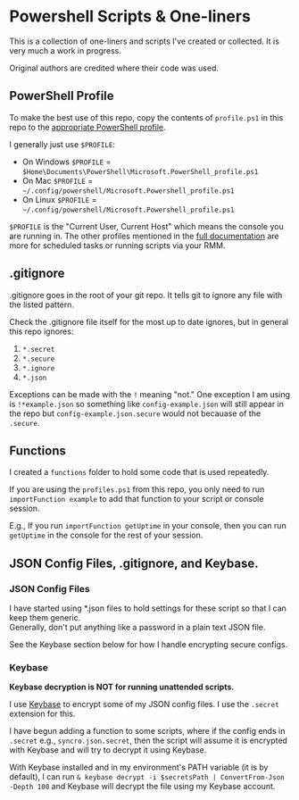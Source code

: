 # Powershell Scripts & One-liners
This is a collection of one-liners and scripts I've created or collected.
It is very much a work in progress.

Original authors are credited where their code was used.

## PowerShell Profile

To make the best use of this repo, copy the contents of `profile.ps1` in this repo to the [appropriate PowerShell profile](https://docs.microsoft.com/en-us/powershell/module/microsoft.powershell.core/about/about_profiles?view=powershell-7.2).

I generally just use `$PROFILE`:
- On Windows `$PROFILE` = `$Home\Documents\PowerShell\Microsoft.PowerShell_profile.ps1`
- On Mac `$PROFILE` = `~/.config/powershell/Microsoft.Powershell_profile.ps1`
- On Linux `$PROFILE` = `~/.config/powershell/Microsoft.Powershell_profile.ps1`

`$PROFILE` is the "Current User, Current Host" which means the console you are running in. The other profiles mentioned in the [full documentation](https://docs.microsoft.com/en-us/powershell/module/microsoft.powershell.core/about/about_profiles?view=powershell-7.2) are more for scheduled tasks or running scripts via your RMM.

## .gitignore
.gitignore goes in the root of your git repo. It tells git to ignore any file with the listed pattern. 

Check the .gitignore file itself for the most up to date ignores, but in general this repo ignores:  
1. `*.secret`
2. `*.secure`
3. `*.ignore`
4. `*.json`

Exceptions can be made with the `!` meaning "not." One exception I am using is `!*example.json` so something like `config-example.json` will still appear in the repo but `config-example.json.secure` would not becauase of the `.secure`.

## Functions
I created a `functions` folder to hold some code that is used repeatedly.  

If you are using the `profiles.ps1` from this repo, you only need to run `importFunction example` to add that function to your script or console session.

E.g., If you run `importFunction getUptime` in your console, then you can run `getUptime` in the console for the rest of your session.

## JSON Config Files, .gitignore, and Keybase.

### JSON Config Files
I have started using *.json files to hold settings for these script so that I can keep them generic.  
Generally, don't put anything like a password in a plain text JSON file.  

See the Keybase section below for how I handle encrypting secure configs.


### Keybase
**Keybase decryption is NOT for running unattended scripts.**

I use [Keybase](https://www.keybase.io) to encrypt some of my JSON config files. I use the `.secret` extension for this.  

I have begun adding a function to some scripts, where if the config ends in `.secret` e.g., `syncro.json.secret`, then the script will assume it is encrypted with Keybase and will try to decrypt it using Keybase.  

With Keybase installed and in my environment's PATH variable (it is by default), I can run `& keybase decrypt -i $secretsPath | ConvertFrom-Json -Depth 100` and Keybase will decrypt the file using my Keybase account.
